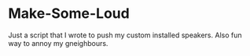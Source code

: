 # Make-Some-Loud
Just a script that I wrote to push my custom installed speakers. Also fun way to annoy my gneighbours.
